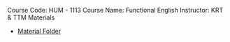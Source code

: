 
Course Code: HUM - 1113
Course Name: Functional English
Instructor: KRT & TTM
Materials
- [Material Folder](file:///D:%5CAcademics%5CHUM%20-%201113%20(Functional%20English))


